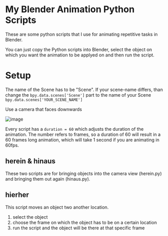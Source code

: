 # My Blender Animation Python Scripts
These are some python scripts that I use for animating repetitive tasks in Blender.

You can just copy the Python scripts into Blender, select the object on which you want the animation to be applyed on and then run the script.

# Setup

The name of the Scene has to be "Scene".
If your scene-name differs, than change the `bpy.data.scenes['Scene']` part to the name of your Scene
`bpy.data.scenes['YOUR_SCENE_NAME']`

Use a camera that faces downwards

![image](https://user-images.githubusercontent.com/89748204/147854974-8e8a782e-81e3-499c-af67-8bc30d9eb917.png)

Every script has a 
`duration = 60`
which adjusts the duration of the animation.
The number refers to frames, so a duration of 60 will result in a 60 frames long animation, which will take 1 second if you are animating in 60fps.

## herein & hinaus

These two scripts are for bringing objects into the camera view (herein.py) and bringing them out again (hinaus.py).

## hierher

This script moves an object two another location.
1) select the object 
2) choose the frame on which the object has to be on a certain location
3) run the script and the object will be there at that specific frame 
